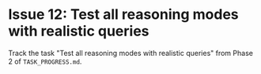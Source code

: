 # Issue 12: Test all reasoning modes with realistic queries

Track the task "Test all reasoning modes with realistic queries" from Phase 2 of `TASK_PROGRESS.md`.

